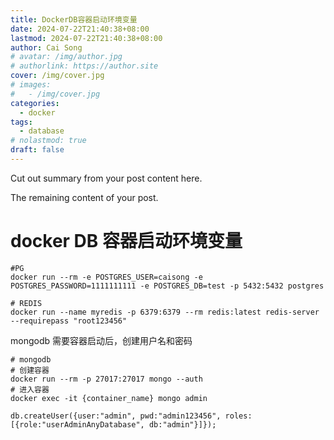 ```yaml
---
title: DockerDB容器启动环境变量
date: 2024-07-22T21:40:38+08:00
lastmod: 2024-07-22T21:40:38+08:00
author: Cai Song
# avatar: /img/author.jpg
# authorlink: https://author.site
cover: /img/cover.jpg
# images:
#   - /img/cover.jpg
categories:
  - docker
tags:
  - database
# nolastmod: true
draft: false
---
```


Cut out summary from your post content here.

<!--more-->

The remaining content of your post.
# docker DB 容器启动环境变量  

```shell
#PG
docker run --rm -e POSTGRES_USER=caisong -e POSTGRES_PASSWORD=1111111111 -e POSTGRES_DB=test -p 5432:5432 postgres
```

```shell
# REDIS
docker run --name myredis -p 6379:6379 --rm redis:latest redis-server --requirepass "root123456"
```

mongodb 需要容器启动后，创建用户名和密码
```shell
# mongodb
# 创建容器
docker run --rm -p 27017:27017 mongo --auth
# 进入容器
docker exec -it {container_name} mongo admin
```

```mongodb
db.createUser({user:"admin", pwd:"admin123456", roles:[{role:"userAdminAnyDatabase", db:"admin"}]});
```